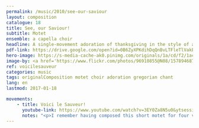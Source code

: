 ```yaml
---
permalink: /music/2010/see-our-saviour
layout: composition
catalogue: 18
title: See, our Saviour!
subtitle: Motet
ensemble: a capella choir
headline: A single-movement adoration of thanksgiving in the style of a beautiful flowing medieval chant.
pdf-link: https://drive.google.com/open?id=0B6ZyXPKdihDqQnBvLTFleTlVakE&authuser=0
hero-image: https://s-media-cache-ak0.pinimg.com/originals/1a/cd/f2/1acdf297d145f0053b077513c22739cf.jpg
image-by: <a href='https://www.flickr.com/photos/96910855@N08/15789468774/in/photolist-q4g9Yf-5hEJzK-aDqjvv-aDwsSB-aDuqi3-aDwf2v-aDqftF-aDu9ph-sbJVH-aDw8Vz-aDubRd-aDzPyY-aDvXQz-5hEMeT-sbLQQ-5hEWGk-aDumjh-qXYHME-aDujyu-q4g1SA-sbL94-qHG9KW-aDAiRw-o7DsNS-o8rhmQ-o8ses8-o8rg9C-orFFcg-sbKba-o7DqtT-sbNG9-aDwdF8-5pEieN-5hKo8h-sbMWe-6XkHt1-aDwLA4-aDzHKs-aDwKH6-aDqt2B-aDwwYz-5hEXFx-aDAkSW-sbNpi-77YDee-aDwvhR-aDA3UG-sbM5z-757nSX-sbMJL' target='_new'>Basilica di Santa Sofia</a> by Marco Sacchi
ref: voicilesauveur
categories: music
tags: originalComposition motet choir adoration gregorian chant 
lang: en
lastmod: 2017-01-18

movements:
    - title: Voici le Sauveur!
      youtube-link: https://www.youtube.com/watch?v=3EY0Za8N5u0&ytsession=uW5S2ehBkwkAJM2E2_sIvWFcr8B6SIrrX2TayUMIDlyfnH0bCT4sgQsTLFb0CiYdxWIlLRhXLCJsmNrcE2ig5aLMDhOR-B7Wc4LUPHv3Y9cUj3DgnIGu_Wx5SGWqKBai6u0jFRIYxOxSdCb6KdrGuU00DjoAaaX4YEBao9SY9jPv4VCQfMgjZeIidOm1Ql5YEZAcvPDDWxeFd2BMsBLablQ5iTRPJPAWSyimn-OaGjF4NODyVHixNoHvFr2Ostuma7wITZcIXWB64jNL0tmLBGWr4X9xRkBOp4VlKfpAmoUhVlehfTfmqfR4xLIR205lo6-U2Zs6bEk
      notes: "<p>I remember having composed this short motet for four voices under a single inspiration stretching until late at night. The computer-generated sounds weren’t first-rate, but my mind could project the cathedral, with its low candelabras and its majestic ceiling, containing the echo of these solemn tones. This piece was performed once at my assembly at Christmas; a friend sang the soprano part, my mother the alto part, and I the bass.</p>"
---
```

